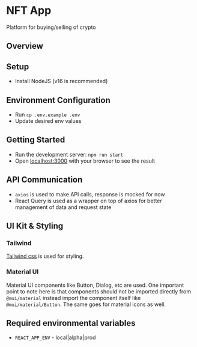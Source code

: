 # NFT App
Platform for buying/selling of crypto 

## Overview

## Setup
- Install NodeJS (v16 is recommended)

## Environment Configuration
- Run `cp .env.example .env`
- Update desired env values

## Getting Started
- Run the development server: `npm run start`
- Open [localhost:3000](http://localhost:3000) with your browser to see the result

## API Communication

- `axios` is used to make API calls, response is mocked for now
- React Query is used as a wrapper on top of axios for better management of data and request state

## UI Kit & Styling

### Tailwind

[Tailwind css](https://tailwindcss.com/) is used for styling.

### Material UI

Material UI components like Button, Dialog, etc are used. One important point to note here is that
components should not be imported directly from `@mui/material` instead import the component itself like
`@mui/material/Button`. The same goes for material icons as well.

## Required environmental variables

- `REACT_APP_ENV` - local|alpha|prod
